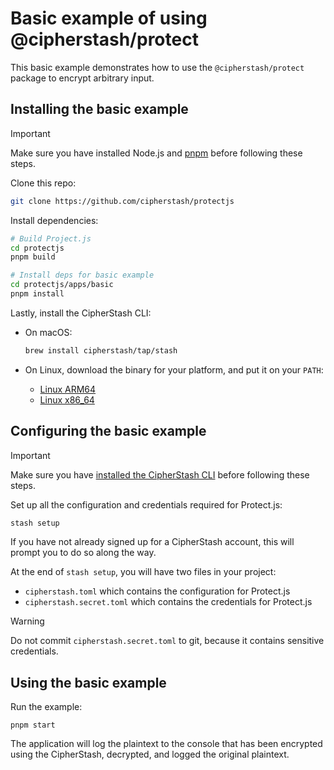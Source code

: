 # Basic example of using @cipherstash/protect

This basic example demonstrates how to use the `@cipherstash/protect` package to encrypt arbitrary input.

## Installing the basic example

> [!IMPORTANT]
> Make sure you have installed Node.js and [pnpm](https://pnpm.io/installation) before following these steps.

Clone this repo:

```bash
git clone https://github.com/cipherstash/protectjs
```

Install dependencies:

```bash
# Build Project.js
cd protectjs
pnpm build

# Install deps for basic example
cd protectjs/apps/basic
pnpm install
```

Lastly, install the CipherStash CLI:

- On macOS:

  ```bash
  brew install cipherstash/tap/stash
  ```

- On Linux, download the binary for your platform, and put it on your `PATH`:
    - [Linux ARM64](https://github.com/cipherstash/cli-releases/releases/latest/download/stash-aarch64-unknown-linux-gnu)
    - [Linux x86_64](https://github.com/cipherstash/cli-releases/releases/latest/download/stash-x86_64-unknown-linux-gnu)


## Configuring the basic example

> [!IMPORTANT]
> Make sure you have [installed the CipherStash CLI](#installation) before following these steps.

Set up all the configuration and credentials required for Protect.js:

```bash
stash setup
```

If you have not already signed up for a CipherStash account, this will prompt you to do so along the way.

At the end of `stash setup`, you will have two files in your project:

- `cipherstash.toml` which contains the configuration for Protect.js
- `cipherstash.secret.toml` which contains the credentials for Protect.js

> [!WARNING]
> Do not commit `cipherstash.secret.toml` to git, because it contains sensitive credentials.


## Using the basic example

Run the example:

```
pnpm start
```

The application will log the plaintext to the console that has been encrypted using the CipherStash, decrypted, and logged the original plaintext.
